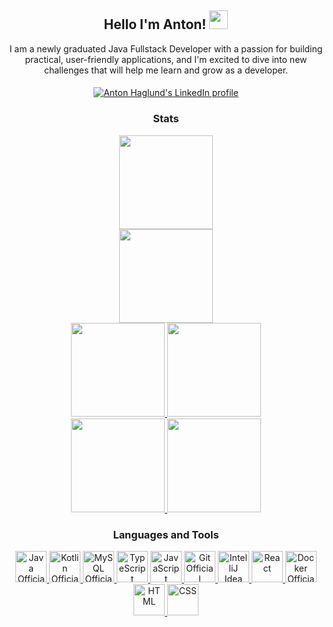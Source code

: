 <!DOCTYPE html>
<html lang="en">
<head>
  <meta charset="UTF-8">
</head>
<section>
  <h1 align='center' xmlns="http://www.w3.org/1999/html">
    Hello I'm Anton!  <img src="https://media.giphy.com/media/hvRJCLFzcasrR4ia7z/giphy.gif" width="30px"/>
  </h1>
  <div align='center'>
    <p>I am a newly graduated Java Fullstack Developer with a passion for building practical, user-friendly applications, and I'm excited to dive into new challenges that will help me learn and grow as a 
    developer. </p>
    
  </div>
  <h4 align='center'>
  </h4>
  <div align='center'>
    <a href="https://se.linkedin.com/in/anton-haglund-68a089262">
      <img src="https://img.shields.io/badge/LinkedIn-0077B5?style=for-the-badge&logo=linkedin&logoColor=white"
           alt="Anton Haglund's LinkedIn profile"/>
    </a>
  </div>
</section>
<section>
  <h3 align='center'>
    Stats
  </h3>

  <div align='center'>
    <a href="https://github.com/Anton20HD#gh-dark-mode-only">
      <img
          src="https://github-profile-summary-cards.vercel.app/api/cards/profile-details?username=Anton20HD&theme=moonlight#gh-dark-mode-only"
          height="150" alt="">
    </a>
  </div>
  <div align='center'>
    <a href="https://github.com/Anton20HD#gh-light-mode-only">
      <img
          src="https://github-profile-summary-cards.vercel.app/api/cards/profile-details?username=Anton20HD&theme=vue#gh-light-mode-only"
          height="150" alt="">
    </a>
  </div>
  <div align='center'>
    <a href="https://github.com/Anton20HD#gh-dark-mode-only">
      <img
          src="https://github-readme-stats.vercel.app/api?username=Anton20HD&show_icons=true&title_color=ff757f&text_color=f8f8f8&icon_color=599dff&bg_color=222436&hide_border=true#gh-dark-mode-only"
          height="150" alt="">
    </a>
    <a href="https://github.com/Anton20HD#gh-dark-mode-only">
      <img
          src="https://github-readme-stats.vercel.app/api/top-langs/?username=Anton20HD&show_icons=true&title_color=ff757f&text_color=f8f8f8&icon_color=599dff&bg_color=222436&hide_border=true#gh-dark-mode-only"
          height="150" alt="">
    </a>
  </div>
  <div align='center'>
    <a href="https://github.com/Anton20HD#gh-light-mode-only">
      <img
          src="https://github-readme-stats.vercel.app/api?username=Anton20HD&show_icons=true&theme=vue#gh-light-mode-only"
          height="150" alt="">
    </a>
    <a href="https://github.com/Anton20HD#gh-light-mode-only">
      <img
          src="https://github-readme-stats.vercel.app/api/top-langs/?username=Anton20HD&theme=vue#gh-light-mode-only"
          height="150" alt="">
    </a>
  </div>
</section>
<section>
  <h3 align='center'>
    Languages and Tools
  </h3>
  <div align="center">
     <a href="https://www.java.com/">
      <img src="https://skillicons.dev/icons?i=java&theme=dark"
           width="50" height="50" alt="Java Official website">
    </a>
     <a href="https://kotlinlang.org/">
      <img src="https://skillicons.dev/icons?i=kotlin&theme=dark"
           width="50" height="50" alt="Kotlin Official website">
    </a>
    <a href="https://www.mysql.com/">
      <img src="https://skillicons.dev/icons?i=mysql&theme=dark"
      width="50" height="50" alt="MySQL Official website">
    </a>
    <a href="https://www.typescriptlang.org/">
      <img src="https://skillicons.dev/icons?i=typescript&theme=dark"
           width="50" height="50" alt="TypeScript Official website">
    </a>
    <a href="https://www.javascript.com/">
      <img src="https://skillicons.dev/icons?i=javascript&theme=dark"
           width="50" height="50" alt="JavaScript Official website">
    </a>
    <a href="https://git-scm.com/">
      <img src="https://skillicons.dev/icons?i=git"
           width="50" height="50" alt="Git Official website">
    </a>
    <a href="https://www.jetbrains.com/idea/">
      <img src="https://skillicons.dev/icons?i=idea&theme=dark"
           width="50" height="50" alt="IntelliJ Idea website">
    </a>
    <a href="https://react.dev/">
      <img src="https://skillicons.dev/icons?i=react&theme=dark"
           width="50" height="50" alt="React ">
    </a>
    <a href="https://www.docker.com/">
      <img src="https://skillicons.dev/icons?i=docker"
           width="50" height="50" alt="Docker Official website">
    </a>
    <a href="https://html.com/">
      <img src="https://skillicons.dev/icons?i=html&theme=dark"
           width="50" height="50" alt="HTML">
    </a>
     <a href="   https://developer.mozilla.org/en-US/docs/Web/CSS">
      <img src="https://skillicons.dev/icons?i=css&theme=dark"
           width="50" height="50" alt="CSS">
    </a>
  </div>
</section>
</html>
